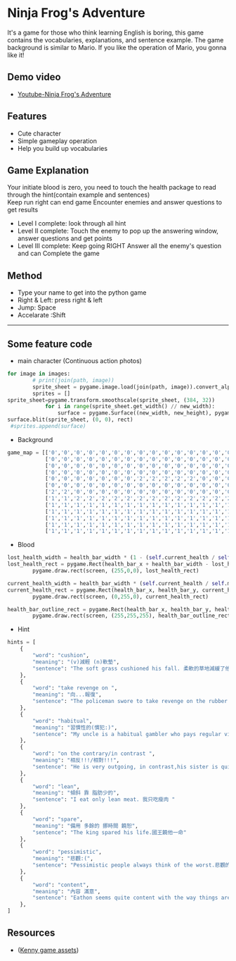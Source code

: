 Ninja Frog's Adventure
======

It's a game for those who think learning English is boring, this game contains the vocabularies, explanations, and sentence example. The game background is similar to Mario. If you like the operation of Mario, you gonna like it!

Demo video
----
- [Youtube-Ninja Frog's Adventure](https://youtu.be/aX6GnJbLGo0)

Features
------
- Cute character
- Simple gameplay operation 
- Help you build up vocabularies 

Game Explanation
------
Your initiate blood is zero, you need to touch the health package to read through the hint(contain example and sentences)  
Keep run right can end game 
Encounter enemies and answer questions to get results
- Level Ⅰ complete: look through all hint
- Level Ⅱ complete: Touch the enemy to pop up the answering window, answer questions and get points
- Level Ⅲ complete: Keep going RIGHT Answer all the enemy's question and can Complete the game

Method
------
- Type your name to get into the python game
-  Right & Left: press right & left
- Jump: Space
- Accelarate :Shift
 
------
Some feature code
-----
- main character (Continuous action photos)
~~~python
for image in images:
        # print(join(path, image))
        sprite_sheet = pygame.image.load(join(path, image)).convert_alpha()
        sprites = []
sprite_sheet=pygame.transform.smoothscale(sprite_sheet, (384, 32))
            for i in range(sprite_sheet.get_width() // new_width):
                surface = pygame.Surface((new_width, new_height), pygame.SRCALPHA, 32)
surface.blit(sprite_sheet, (0, 0), rect)
 #sprites.append(surface)
~~~
- Background 
~~~python
game_map = [['0','0','0','0','0','0','0','0','0','0','0','0','0','0','0','0','0','0','0'],
            ['0','0','0','0','0','0','0','0','0','0','0','0','0','0','0','0','0','0','0'],
            ['0','0','0','0','0','0','0','0','0','0','0','0','0','0','0','0','0','0','0'],
            ['0','0','0','0','0','0','0','0','0','0','0','0','0','0','0','0','0','0','0'],
            ['0','0','0','0','0','0','0','2','2','2','2','2','0','0','0','0','0','0','0'],
            ['0','0','0','0','0','0','0','0','0','0','0','0','0','0','0','0','0','0','0'],
            ['2','2','0','0','0','0','0','0','0','0','0','0','0','0','0','0','0','2','2'],
            ['1','1','2','2','2','2','2','2','2','2','2','2','2','2','2','2','2','1','1'],
            ['1','1','1','1','1','1','1','1','1','1','1','1','1','1','1','1','1','1','1'],
            ['1','1','1','1','1','1','1','1','1','1','1','1','1','1','1','1','1','1','1'],
            ['1','1','1','1','1','1','1','1','1','1','1','1','1','1','1','1','1','1','1'],
            ['1','1','1','1','1','1','1','1','1','1','1','1','1','1','1','1','1','1','1'],
            ['1','1','1','1','1','1','1','1','1','1','1','1','1','1','1','1','1','1','1']]
~~~
- Blood
~~~python
lost_health_width = health_bar_width * (1 - (self.current_health / self.max_health))
lost_health_rect = pygame.Rect(health_bar_x + health_bar_width - lost_health_width, health_bar_y, lost_health_width, health_bar_height)
        pygame.draw.rect(screen, (255,0,0), lost_health_rect)

current_health_width = health_bar_width * (self.current_health / self.max_health)
current_health_rect = pygame.Rect(health_bar_x, health_bar_y, current_health_width, health_bar_height)
        pygame.draw.rect(screen, (0,255,0), current_health_rect)

health_bar_outline_rect = pygame.Rect(health_bar_x, health_bar_y, health_bar_width, health_bar_height)
        pygame.draw.rect(screen, (255,255,255), health_bar_outline_rect, 2)
~~~
- Hint
~~~python
hints = [
    {
        "word": "cushion",
        "meaning": "(v)減輕 (n)軟墊",
        "sentence": "The soft grass cushioned his fall. 柔軟的草地減緩了他摔落時的衝力。."
    },
    {
        "word": "take revenge on ",
        "meaning": "向...報復",
        "sentence": "The policeman swore to take revenge on the rubber who killed his partner.警察發誓他要報復殺了他夥伴的搶匪"
    },
    {
        "word": "habitual",
        "meaning": "習慣性的(慣犯:)",
        "sentence": "My uncle is a habitual gambler who pays regular visit to the local casino.我啊伯是常常跑去當地賭場的賭博慣犯"
    },
    {
        "word": "on the contrary/in contrast ",
        "meaning": "相反!!!/相對!!!",
        "sentence": "He is very outgoing, in contrast,his sister is quite shy.他很外向，相對她妹妹相當害羞"
    },
    {
        "word": "lean",
        "meaning": "傾斜 靠 脂肪少的",
        "sentence": "I eat only lean meat. 我只吃瘦肉 "
    },
    {
        "word": "spare",
        "meaning": "備用 多餘的 挪時間 饒恕",
        "sentence": "The king spared his life.國王饒他一命"
    },
    {
        "word": "pessimistic",
        "meaning": "悲觀:(",
        "sentence": "Pessimistic people always think of the worst.悲觀的人總是先想到壞處"
    },
    {
        "word": "content",
        "meaning": "內容 滿意",
        "sentence": "Eathon seems quite content with the way things are.Eathon 似乎相當安於現狀"
    },
]
~~~~

Resources
-----

  - ([Kenny game assets](https://www.kenney.nl/assets/category:2D))
